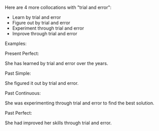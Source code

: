 Here are 4 more collocations with "trial and error":

- Learn by trial and error
- Figure out by trial and error
- Experiment through trial and error
- Improve through trial and error

Examples:

Present Perfect:

She has learned by trial and error over the years.

Past Simple:

She figured it out by trial and error.

Past Continuous:

She was experimenting through trial and error to find the best solution.

Past Perfect:

She had improved her skills through trial and error.